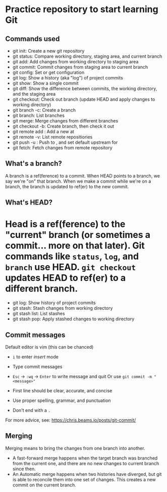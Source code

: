 # Practice repository to start learning Git

## Commands used

- git init: Create a new git repository
- git status: Compare working directory, staging area, and current branch
- git add: Add changes from working directory to staging area
- git commit: Commit changes from staging area to current branch
- git config: Set or get configuration
- git log: Show a history (aka "log") of project commits
- git show: Show a single commit
- git diff: Show the difference between commits, the working directory, and the staging area
- git checkout: Check out branch (update HEAD and apply changes to working directory)
- git branch -c: Create a branch
- git branch: List branches
- git merge: Merge changes from different branches
- git checkout -b: Create branch, then check it out
- git remote add <remote> <url>: Add a new <remote> at <url>
- git remote -v: List remote repositiories
- git push -u <remote> <branch>: Push <branch> to <remote>, and set default upstream for <branch>
- git fetch: Fetch changes from remote repository
  

## What's a branch?

A branch is a ref(ference) to a commit. When HEAD points to a branch, we say we're "on" that branch. When we make a commit while we're on a branch, the branch is updated to ref(er) to the new commit.

## What's HEAD?

Head is a ref(ference) to the "current" branch (or sometimes a commit... more on that later). Git commands like `status`, `log`, and `branch` use HEAD. `git checkout` updates HEAD to ref(er) to a different branch.
=======
- git log: Show history of project commits
- git stash: Stash changes from working directory
- git stash list: List stashes
- git stash pop: Apply stashed changes to working directory

## Commit messages

Default editor is vim (this can be chanced)
  - `i` to enter *insert* mode
  - Type commit messages
  - `Esc` -> `:wq` -> `Enter` to write message and quit
Or use `git commit -m "<message>"`

- First line should be clear, accurate, and concise
- Use proper spelling, grammar, and punctuation
- Don't end with a `.`

For more advice, see: https://chris.beams.io/posts/git-commit/

## Merging

Merging means to bring the changes from one branch into another.

- A fast-forward merge happens when the target branch was branched from the current one, and there are no new changes to current branch since then.
- An Automatic merge happens when two histories have diverged, but git is able to reconcile them into one set of changes. This creates a new commit on the current branch.
